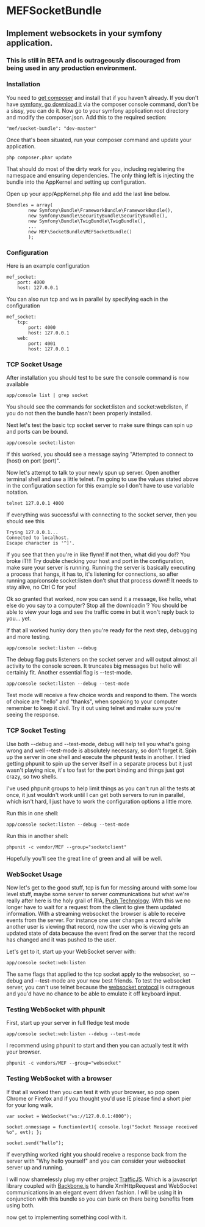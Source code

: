 MEFSocketBundle
==============

Implement websockets in your symfony application.
------------------------------------------------

### This is still in BETA and is outrageously discouraged from being used in any production environment.

### Installation

You need to [get composer][6] and install that if you haven't already. If you don't have [symfony, go download it][7]
via the composer console command, don't be a sissy, you can do it. Now go to your symfony application root directory
and modify the composer.json.  Add this to the required section:

    "mef/socket-bundle": "dev-master"
    
Once that's been situated, run your composer command and update your application.

    php composer.phar update
    
That should do most of the dirty work for you, including registering the namespace and ensuring dependencies.  The only thing 
left is injecting the bundle into the AppKernel and setting up configuration.

Open up your app/AppKernel.php file and add the last line below.  

    $bundles = array(
            new Symfony\Bundle\FrameworkBundle\FrameworkBundle(),
            new Symfony\Bundle\SecurityBundle\SecurityBundle(),
            new Symfony\Bundle\TwigBundle\TwigBundle(),
            ...
            new MEF\SocketBundle\MEFSocketBundle()
            );
            

### Configuration

Here is an example configuration
    
    mef_socket:
        port: 4000
        host: 127.0.0.1
        
You can also run tcp and ws in parallel by specifying each in the configuration
    
    mef_socket:
        tcp:
            port: 4000
            host: 127.0.0.1
        web:
            port: 4001
            host: 127.0.0.1    


### TCP Socket Usage

After installation you should test to be sure the console command is now available

    app/console list | grep socket
    
You should see the commands for socket:listen and socket:web:listen, if you do not
then the bundle hasn't been properly installed.

Next let's test the basic tcp socket server to make sure things can spin up and ports can be bound.

    app/console socket:listen
    
If this worked, you should see a message saying "Attempted to connect to (host) on port (port)".

Now let's attempt to talk to your newly spun up server.  Open another terminal shell and use a little telnet.
I'm going to use the values stated above in the configuration section for this example so I don't have to use
variable notation.

    telnet 127.0.0.1 4000
    
If everything was successful with connecting to the socket server, then you should see this

    Trying 127.0.0.1...
    Connected to localhost.
    Escape character is '^]'.

If you see that then you're in like flynn!  If not then, what did you do!? You broke iT!!! 
Try double checking your host and port in the configuration, make sure your server is running.  Running the server is basically
executing a process that hangs, it has to, it's listening for connections, so after running app/console socket:listen
don't shut that process down!! It needs to stay alive, no Ctrl C for you!

Ok so granted that worked, now you can send it a message, like hello, what else do you say to a computer? Stop all the downloadin'?
You should be able to view your logs and see the traffic come in but it won't reply back to you... yet.

If that all worked hunky dory then you're ready for the next step, debugging and more testing.

    app/console socket:listen --debug
    
The debug flag puts listeners on the socket server and will output almost all activity to the console screen.
It truncates big messages but hello will certainly fit. Another essential flag is --test-mode.

    app/console socket:listen --debug --test-mode
    
Test mode will receive a few choice words and respond to them. The words of choice are "hello" and "thanks", when speaking to your computer
remember to keep it civil.  Try it out using telnet and make sure you're seeing the response.

### TCP Socket Testing

Use both --debug and --test-mode, debug will help tell you what's going wrong and well --test-mode is absolutely necessary, so don't forget it.
Spin up the server in one shell and execute the phpunit tests in another.  I tried getting phpunit to spin up the server itself in a separate
process but it just wasn't playing nice, it's too fast for the port binding and things just got crazy, so two shells.  

I've used phpunit groups to help limit things as you can't run all the tests at once, it just wouldn't work until 
I can get both servers to run in parallel, which isn't hard, I just have to work the configuration options a little more.  

Run this in one shell:

    app/console socket:listen --debug --test-mode
    
Run this in another shell:
    
    phpunit -c vendor/MEF --group="socketclient"
    
Hopefully you'll see the great line of green and all will be well.

### WebSocket Usage

Now let's get to the good stuff, tcp is fun for messing around with some low level stuff, maybe some server to server communications
but what we're really after here is the holy grail of RIA, [Push Technology][1].  With this we no longer have to wait for a request from the client
to give them updated information.  With a streaming websocket the browser is able to receive events from the server.  For instance one user
changes a record while another user is viewing that record, now the user who is viewing gets an updated state of data because the event 
fired on the server that the record has changed and it was pushed to the user.

Let's get to it, start up your WebSocket server with:

    app/console socket:web:listen
    
The same flags that applied to the tcp socket apply to the websocket, so --debug and --test-mode are your new best friends.
To test the websocket server, you can't use telnet because the [websocket protocol][2] is outrageous and you'd have no chance to be able
to emulate it off keyboard input.

### Testing WebSocket with phpunit

First, start up your server in full fledge test mode

    app/console socket:web:listen --debug --test-mode

I recommend using phpunit to start and then you can actually test it with your browser.

    phpunit -c vendors/MEF --group="websocket"


### Testing WebSocket with a browser

If that all worked then you can test it with your browser, so pop open Chrome or Firefox and if you thought you'd use IE please find
a short pier for your long walk. 

    var socket = WebSocket("ws://127.0.0.1:4000");
    
    socket.onmessage = function(evt){ console.log("Socket Message received %o", evt); };
    
    socket.send("hello");
    
    
If everything worked right you should receive a response back from the server with "Why hello yourself" and 
you can consider your websocket server up and running.

I will now shamelessly plug my other project [TrafficJS][4].  Which is a javascript library coupled with [Backbone.js][5]
to handle XmlHttpRequest and WebSocket communications in an elegant event driven fashion.  I will
be using it in conjunction with this bundle so you can bank on there being benefits from using both.

now get to implementing something cool with it.


[1]: http://en.wikipedia.org/wiki/Push_technology   "Push Technology"
[2]: http://tools.ietf.org/html/rfc6455             "websocket protocol"
[3]: http://getfirebug.com/                         "firebug"
[4]: https://github.com/MFoster/TrafficJS           "TrafficJS"
[5]: http://backbonejs.org/                         "Backbone.js"
[6]: http://getcomposer.org/                        "get composer"
[7]: http://symfony.com/download                    "symfony"
